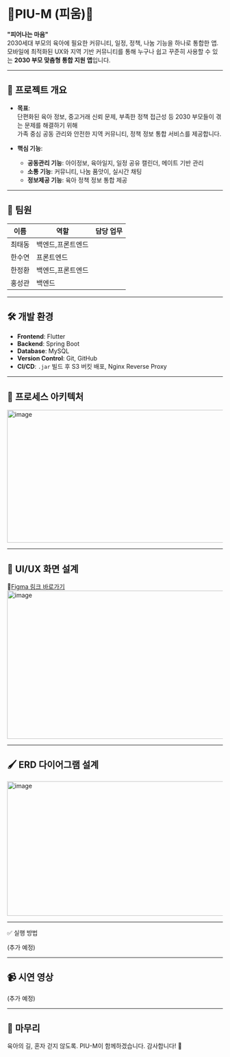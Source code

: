 # 🌸PIU-M (피움)🌸

**"피어나는 마음"**  
2030세대 부모의 육아에 필요한 커뮤니티, 일정, 정책, 나눔 기능을 하나로 통합한 앱.  
모바일에 최적화된 UX와 지역 기반 커뮤니티를 통해 누구나 쉽고 꾸준히 사용할 수 있는 **2030 부모 맞춤형 통합 지원 앱**입니다.

---

## 📖 프로젝트 개요

- **목표**:  
  단편화된 육아 정보, 중고거래 신뢰 문제, 부족한 정책 접근성 등 2030 부모들이 겪는 문제를 해결하기 위해  
  가족 중심 공동 관리와 안전한 지역 커뮤니티, 정책 정보 통합 서비스를 제공합니다.

- **핵심 기능**:
  - **공동관리 기능**: 아이정보, 육아일지, 일정 공유 캘린더, 메이트 기반 관리
  - **소통 기능**: 커뮤니티, 나눔 품앗이, 실시간 채팅
  - **정보제공 기능**: 육아 정책 정보 통합 제공

---
## 👥 팀원

| 이름 | 역할 | 담당 업무 |
| ------------ | ------------- | ------------- |
| 최태동 | 백엔드,프론트엔드 |
| 한수연 | 프론트엔드 |
| 한정환 | 백엔드,프론트엔드 |
| 홍성관 | 백엔드  |

---

## 🛠️ 개발 환경

- **Frontend**: Flutter
- **Backend**: Spring Boot
- **Database**: MySQL
- **Version Control**: Git, GitHub
- **CI/CD**: `.jar` 빌드 후 S3 버킷 배포, Nginx Reverse Proxy

---
## 🧱 프로세스 아키텍처
<img width="701" height="310" alt="image" src="https://github.com/user-attachments/assets/e30bc9ff-658c-483d-abe0-c4d142c13e5e" />

---

## 🎨 UI/UX 화면 설계
🔗[Figma 링크 바로가기](https://www.figma.com/proto/2jsvnMhGgNT0YYE7XnLpB7/%EB%8D%94%EC%A1%B0%EC%9D%80_3%EC%A1%B0_%EC%B6%9C%EC%82%B0%EC%9C%A8-%EC%83%81%EC%8A%B9-%EC%BB%A4%EB%AE%A4%EB%8B%88%ED%8B%B0-%ED%94%8C%EB%9E%AB%ED%8F%BC?node-id=0-1&t=Vu2tOyWg3rpr2rFM-1)
<img width="794" height="346" alt="image" src="https://github.com/user-attachments/assets/02c6f0d8-73a1-4c1d-b86e-81d964ce5c80" />

---

## 🖌️ ERD 다이어그램 설계
<img width="520" height="314" alt="image" src="https://github.com/user-attachments/assets/76e40e8b-d25b-43af-a1cc-193a4e8e756e" />

---

✅ 실행 방법

(추가 예정)

---

## 📹 시연 영상

(추가 예정)

---

## 🙌 마무리
육아의 길, 혼자 걷지 않도록. PIU-M이 함께하겠습니다. 감사합니다! 🌸


